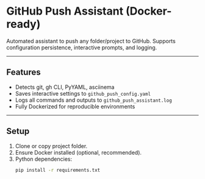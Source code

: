 # GitHub Push Assistant (Docker-ready)

Automated assistant to push any folder/project to GitHub.
Supports configuration persistence, interactive prompts, and logging.

---

## Features

- Detects git, gh CLI, PyYAML, asciinema
- Saves interactive settings to `github_push_config.yaml`
- Logs all commands and outputs to `github_push_assistant.log`
- Fully Dockerized for reproducible environments

---

## Setup

1. Clone or copy project folder.
2. Ensure Docker installed (optional, recommended).
3. Python dependencies:
   ```bash
   pip install -r requirements.txt
